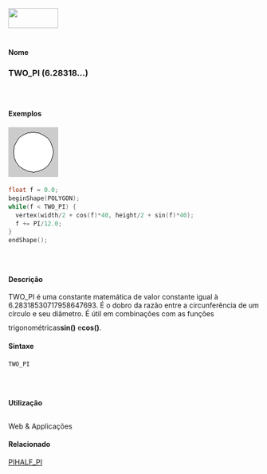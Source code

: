 <img height="40" src="../images/1pix.gif" width="100"/>
<img height="1" src="../images/1pix.gif" width="20"/>
<img height="1" src="../images/1pix.gif" width="555"/>

#### Nome
### TWO_PI (6.28318...)
<img height="25" src="../images/1pix.gif" width="1"/>

#### Exemplos
<img border="0" height="100" src="media/TWO_PI.gif" width="100"/>

```pde
float f = 0.0; 
beginShape(POLYGON); 
while(f < TWO_PI) { 
  vertex(width/2 + cos(f)*40, height/2 + sin(f)*40); 
  f += PI/12.0; 
} 
endShape(); 

```
<img height="25" src="../images/1pix.gif" width="1"/>

#### Descrição
TWO_PI é uma constante matemática de valor constante igual à
6.28318530717958647693. É o dobro da razão entre a circunferência de
um círculo e seu diâmetro. É útil em combinações com as funções
trigonométricas**sin()** e**cos()**.
<img height="25" src="../images/1pix.gif" width="1"/>

#### Sintaxe
```pde
TWO_PI

```
<img height="25" src="../images/1pix.gif" width="1"/>

#### Utilização

	
Web & Applicações
<img height="25" src="../images/1pix.gif" width="1"/>

#### Relacionado
[PI](PI)[HALF_PI](HALF_PI)
